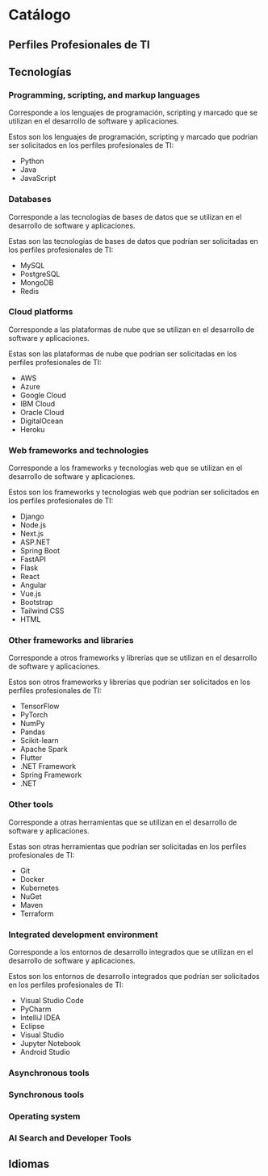 # Catálogo

## Perfiles Profesionales de TI

## Tecnologías

### Programming, scripting, and markup languages

Corresponde a los lenguajes de programación, scripting y marcado que se utilizan en el desarrollo de software y aplicaciones.

Estos son los lenguajes de programación, scripting y marcado que podrían ser solicitados en los perfiles profesionales de TI:

- Python
- Java
- JavaScript

### Databases

Corresponde a las tecnologías de bases de datos que se utilizan en el desarrollo de software y aplicaciones.

Estas son las tecnologías de bases de datos que podrían ser solicitadas en los perfiles profesionales de TI:

- MySQL
- PostgreSQL
- MongoDB
- Redis

### Cloud platforms

Corresponde a las plataformas de nube que se utilizan en el desarrollo de software y aplicaciones.

Estas son las plataformas de nube que podrían ser solicitadas en los perfiles profesionales de TI:

- AWS
- Azure
- Google Cloud
- IBM Cloud
- Oracle Cloud
- DigitalOcean
- Heroku

### Web frameworks and technologies

Corresponde a los frameworks y tecnologías web que se utilizan en el desarrollo de software y aplicaciones.

Estos son los frameworks y tecnologías web que podrían ser solicitados en los perfiles profesionales de TI:

- Django
- Node.js
- Next.js
- ASP.NET
- Spring Boot
- FastAPI
- Flask
- React
- Angular
- Vue.js
- Bootstrap
- Tailwind CSS
- HTML

### Other frameworks and libraries

Corresponde a otros frameworks y librerías que se utilizan en el desarrollo de software y aplicaciones.

Estos son otros frameworks y librerías que podrían ser solicitados en los perfiles profesionales de TI:

- TensorFlow
- PyTorch
- NumPy
- Pandas
- Scikit-learn
- Apache Spark
- Flutter
- .NET Framework
- Spring Framework
- .NET

### Other tools

Corresponde a otras herramientas que se utilizan en el desarrollo de software y aplicaciones.

Estas son otras herramientas que podrían ser solicitadas en los perfiles profesionales de TI:

- Git
- Docker
- Kubernetes
- NuGet
- Maven
- Terraform

### Integrated development environment

Corresponde a los entornos de desarrollo integrados que se utilizan en el desarrollo de software y aplicaciones.

Estos son los entornos de desarrollo integrados que podrían ser solicitados en los perfiles profesionales de TI:

- Visual Studio Code
- PyCharm
- IntelliJ IDEA
- Eclipse
- Visual Studio
- Jupyter Notebook
- Android Studio

### Asynchronous tools

### Synchronous tools

### Operating system

### AI Search and Developer Tools

## Idiomas

